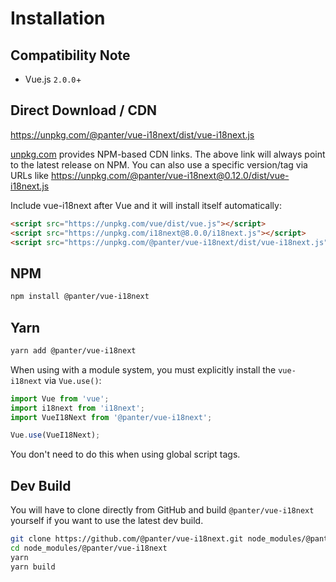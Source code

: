 # Installation

## Compatibility Note

- Vue.js `2.0.0`+

## Direct Download / CDN

<https://unpkg.com/@panter/vue-i18next/dist/vue-i18next.js>

[unpkg.com](https://unpkg.com) provides NPM-based CDN links. The above link will always point to the latest release on NPM. You can also use a specific version/tag via URLs like <https://unpkg.com/@panter/vue-i18next@0.12.0/dist/vue-i18next.js>

Include vue-i18next after Vue and it will install itself automatically:

    
```html    
<script src="https://unpkg.com/vue/dist/vue.js"></script>
<script src="https://unpkg.com/i18next@8.0.0/i18next.js"></script>
<script src="https://unpkg.com/@panter/vue-i18next/dist/vue-i18next.js"></script>
```

## NPM
    
```sh
npm install @panter/vue-i18next
``` 

## Yarn
    
```sh
yarn add @panter/vue-i18next
```

When using with a module system, you must explicitly install the `vue-i18next`
via `Vue.use()`:

    
```javascript
import Vue from 'vue';
import i18next from 'i18next';
import VueI18Next from '@panter/vue-i18next';

Vue.use(VueI18Next);
```

You don't need to do this when using global script tags.

## Dev Build

You will have to clone directly from GitHub and build `@panter/vue-i18next` yourself if you want to use the latest dev build.

```sh
git clone https://github.com/@panter/vue-i18next.git node_modules/@panter/vue-i18next
cd node_modules/@panter/vue-i18next
yarn
yarn build 
```
